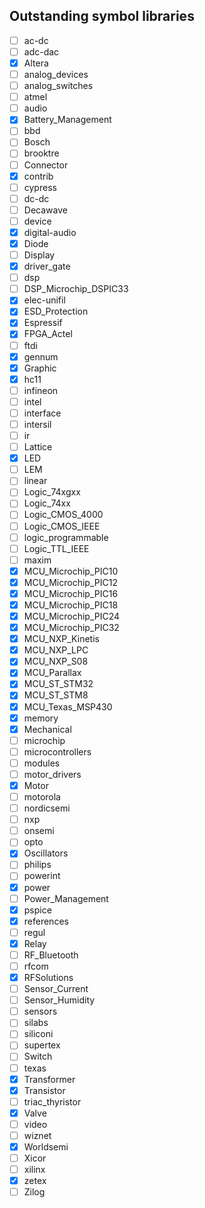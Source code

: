 ## Outstanding symbol libraries

- [ ] ac-dc
- [ ] adc-dac
- [x] Altera
- [ ] analog_devices
- [ ] analog_switches
- [ ] atmel
- [ ] audio
- [x] Battery_Management
- [ ] bbd
- [ ] Bosch
- [ ] brooktre
- [ ] Connector
- [x] contrib
- [ ] cypress
- [ ] dc-dc
- [ ] Decawave
- [ ] device
- [x] digital-audio
- [x] Diode
- [ ] Display
- [x] driver_gate
- [ ] dsp
- [ ] DSP_Microchip_DSPIC33
- [x] elec-unifil
- [x] ESD_Protection
- [x] Espressif
- [x] FPGA_Actel
- [ ] ftdi
- [x] gennum
- [x] Graphic
- [x] hc11
- [ ] infineon
- [ ] intel
- [ ] interface
- [ ] intersil
- [ ] ir
- [ ] Lattice
- [x] LED
- [ ] LEM
- [ ] linear
- [ ] Logic_74xgxx
- [ ] Logic_74xx
- [ ] Logic_CMOS_4000
- [ ] Logic_CMOS_IEEE
- [ ] logic_programmable
- [ ] Logic_TTL_IEEE
- [ ] maxim
- [x] MCU_Microchip_PIC10
- [x] MCU_Microchip_PIC12
- [x] MCU_Microchip_PIC16
- [x] MCU_Microchip_PIC18
- [x] MCU_Microchip_PIC24
- [x] MCU_Microchip_PIC32
- [x] MCU_NXP_Kinetis
- [x] MCU_NXP_LPC
- [x] MCU_NXP_S08
- [x] MCU_Parallax
- [x] MCU_ST_STM32
- [x] MCU_ST_STM8
- [x] MCU_Texas_MSP430
- [x] memory
- [x] Mechanical
- [ ] microchip
- [ ] microcontrollers
- [ ] modules
- [ ] motor_drivers
- [x] Motor
- [ ] motorola
- [ ] nordicsemi
- [ ] nxp
- [ ] onsemi
- [ ] opto
- [x] Oscillators
- [ ] philips
- [ ] powerint
- [x] power
- [ ] Power_Management
- [x] pspice
- [x] references
- [ ] regul
- [x] Relay
- [ ] RF_Bluetooth
- [ ] rfcom
- [x] RFSolutions
- [ ] Sensor_Current
- [ ] Sensor_Humidity
- [ ] sensors
- [ ] silabs
- [ ] siliconi
- [ ] supertex
- [ ] Switch
- [ ] texas
- [x] Transformer
- [x] Transistor
- [ ] triac_thyristor
- [x] Valve
- [ ] video
- [ ] wiznet
- [x] Worldsemi
- [ ] Xicor
- [ ] xilinx
- [x] zetex
- [ ] Zilog
